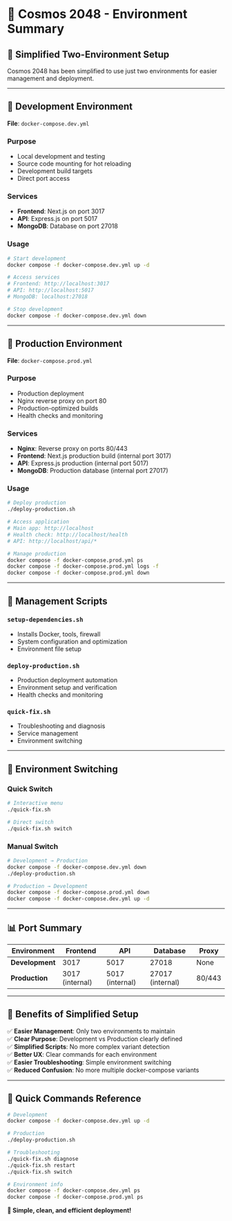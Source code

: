 # 🌟 Cosmos 2048 - Environment Summary

## 🎯 Simplified Two-Environment Setup

Cosmos 2048 has been simplified to use just two environments for easier management and deployment.

---

## 🔄 Development Environment

**File**: `docker-compose.dev.yml`

### Purpose
- Local development and testing
- Source code mounting for hot reloading
- Development build targets
- Direct port access

### Services
- **Frontend**: Next.js on port 3017
- **API**: Express.js on port 5017  
- **MongoDB**: Database on port 27018

### Usage
```bash
# Start development
docker compose -f docker-compose.dev.yml up -d

# Access services
# Frontend: http://localhost:3017
# API: http://localhost:5017
# MongoDB: localhost:27018

# Stop development
docker compose -f docker-compose.dev.yml down
```

---

## 🚀 Production Environment

**File**: `docker-compose.prod.yml`

### Purpose
- Production deployment
- Nginx reverse proxy on port 80
- Production-optimized builds
- Health checks and monitoring

### Services
- **Nginx**: Reverse proxy on ports 80/443
- **Frontend**: Next.js production build (internal port 3017)
- **API**: Express.js production (internal port 5017)
- **MongoDB**: Production database (internal port 27017)

### Usage
```bash
# Deploy production
./deploy-production.sh

# Access application
# Main app: http://localhost
# Health check: http://localhost/health
# API: http://localhost/api/*

# Manage production
docker compose -f docker-compose.prod.yml ps
docker compose -f docker-compose.prod.yml logs -f
docker compose -f docker-compose.prod.yml down
```

---

## 🔧 Management Scripts

### `setup-dependencies.sh`
- Installs Docker, tools, firewall
- System configuration and optimization
- Environment file setup

### `deploy-production.sh`
- Production deployment automation
- Environment setup and verification
- Health checks and monitoring

### `quick-fix.sh`
- Troubleshooting and diagnosis
- Service management
- Environment switching

---

## 🔄 Environment Switching

### Quick Switch
```bash
# Interactive menu
./quick-fix.sh

# Direct switch
./quick-fix.sh switch
```

### Manual Switch
```bash
# Development → Production
docker compose -f docker-compose.dev.yml down
./deploy-production.sh

# Production → Development
docker compose -f docker-compose.prod.yml down
docker compose -f docker-compose.dev.yml up -d
```

---

## 📊 Port Summary

| Environment | Frontend | API | Database | Proxy |
|-------------|----------|-----|----------|-------|
| **Development** | 3017 | 5017 | 27018 | None |
| **Production** | 3017 (internal) | 5017 (internal) | 27017 (internal) | 80/443 |

---

## 🎉 Benefits of Simplified Setup

✅ **Easier Management**: Only two environments to maintain  
✅ **Clear Purpose**: Development vs Production clearly defined  
✅ **Simplified Scripts**: No more complex variant detection  
✅ **Better UX**: Clear commands for each environment  
✅ **Easier Troubleshooting**: Simple environment switching  
✅ **Reduced Confusion**: No more multiple docker-compose variants  

---

## 🚀 Quick Commands Reference

```bash
# Development
docker compose -f docker-compose.dev.yml up -d

# Production
./deploy-production.sh

# Troubleshooting
./quick-fix.sh diagnose
./quick-fix.sh restart
./quick-fix.sh switch

# Environment info
docker compose -f docker-compose.dev.yml ps
docker compose -f docker-compose.prod.yml ps
```

**🌟 Simple, clean, and efficient deployment!**
